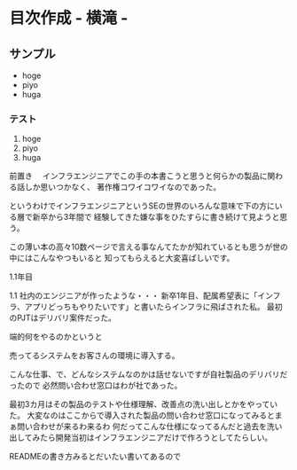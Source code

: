 # 目次作成 - 横滝 -

## サンプル

 * hoge
 * piyo
 * huga
 
 ### テスト

 1. hoge
 1. piyo
 2. huga
 
 前置き
　インフラエンジニアでこの手の本書こうと思うと何らかの製品に関わる話しか思いつかなく、
著作権コワイコワイなのであった。

というわけでインフラエンジニアというSEの世界のいろんな意味で下の方にいる層で新卒から3年間で
経験してきた嫌な事をひたすらに書き続けて見ようと思う。

この薄い本の高々10数ページで言える事なんてたかが知れているとも思うが世の中にはこんなやつもいると
知ってもらえると大変喜ばしいです。


1.1年目

1.1 社内のエンジニアが作ったような・・・
新卒1年目、配属希望表に「インフラ、アプリどっちもやりたいです」と書いたらインフラに飛ばされた私。
最初のPJTはデリバリ案件だった。

端的何をやるのかというと

売ってるシステムをお客さんの環境に導入する。

こんな仕事、で、どんなシステムなのかは話せないですが自社製品のデリバリだったので
必然問い合わせ窓口はわが社であった。

最初3カ月はその製品のテストや仕様理解、改善点の洗い出しとかをやっていた。
大変なのはここからで導入された製品の問い合わせ窓口になってみるとまぁ問い合わせが来るわ来るわ
何だってこんな仕様になってるんだと過去を洗い出してみたら開発当初はインフラエンジニアだけで作ろうとしてたらしい。

READMEの書き方みるとだいたい書いてあるので 
 
